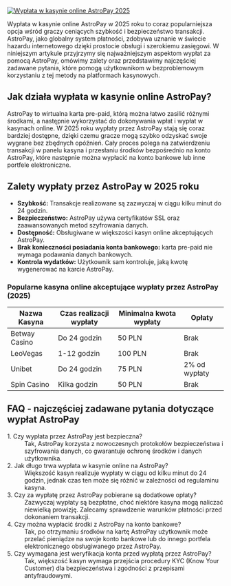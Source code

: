 [![Wypłata w kasynie online AstroPay 2025](https://123-caf.pages.dev/gitsignup.png)](https://vrmoo.ru/Bt82HjjY)

<p>Wypłata w kasynie online AstroPay w 2025 roku to coraz popularniejsza opcja wśród graczy ceniących szybkość i bezpieczeństwo transakcji. AstroPay, jako globalny system płatności, zdobywa uznanie w świecie hazardu internetowego dzięki prostocie obsługi i szerokiemu zasięgowi. W niniejszym artykule przyjrzymy się najważniejszym aspektom wypłat za pomocą AstroPay, omówimy zalety oraz przedstawimy najczęściej zadawane pytania, które pomogą użytkownikom w bezproblemowym korzystaniu z tej metody na platformach kasynowych.</p>  <h2>Jak działa wypłata w kasynie online AstroPay?</h2> <p>AstroPay to wirtualna karta pre-paid, którą można łatwo zasilić różnymi środkami, a następnie wykorzystać do dokonywania wpłat i wypłat w kasynach online. W 2025 roku wypłaty przez AstroPay stają się coraz bardziej dostępne, dzięki czemu gracze mogą szybko odzyskać swoje wygrane bez zbędnych opóźnień. Cały proces polega na zatwierdzeniu transakcji w panelu kasyna i przesłaniu środków bezpośrednio na konto AstroPay, które następnie można wypłacić na konto bankowe lub inne portfele elektroniczne.</p>  <h2>Zalety wypłaty przez AstroPay w 2025 roku</h2> <ul>   <li><strong>Szybkość:</strong> Transakcje realizowane są zazwyczaj w ciągu kilku minut do 24 godzin.</li>   <li><strong>Bezpieczeństwo:</strong> AstroPay używa certyfikatów SSL oraz zaawansowanych metod szyfrowania danych.</li>   <li><strong>Dostępność:</strong> Obsługiwane w większości kasyn online akceptujących AstroPay.</li>   <li><strong>Brak konieczności posiadania konta bankowego:</strong> karta pre-paid nie wymaga podawania danych bankowych.</li>   <li><strong>Kontrola wydatków:</strong> Użytkownik sam kontroluje, jaką kwotę wygenerować na karcie AstroPay.</li> </ul>  <h3>Popularne kasyna online akceptujące wypłaty przez AstroPay (2025)</h3> <table>   <thead>     <tr>       <th>Nazwa Kasyna</th>       <th>Czas realizacji wypłaty</th>       <th>Minimalna kwota wypłaty</th>       <th>Opłaty</th>     </tr>   </thead>   <tbody>     <tr>       <td>Betway Casino</td>       <td>Do 24 godzin</td>       <td>50 PLN</td>       <td>Brak</td>     </tr>     <tr>       <td>LeoVegas</td>       <td>1-12 godzin</td>       <td>100 PLN</td>       <td>Brak</td>     </tr>     <tr>       <td>Unibet</td>       <td>Do 24 godzin</td>       <td>75 PLN</td>       <td>2% od wypłaty</td>     </tr>     <tr>       <td>Spin Casino</td>       <td>Kilka godzin</td>       <td>50 PLN</td>       <td>Brak</td>     </tr>   </tbody> </table>  <h2>FAQ - najczęściej zadawane pytania dotyczące wypłat AstroPay</h2> <dl>   <dt>1. Czy wypłata przez AstroPay jest bezpieczna?</dt>   <dd>Tak, AstroPay korzysta z nowoczesnych protokołów bezpieczeństwa i szyfrowania danych, co gwarantuje ochronę środków i danych użytkownika.</dd>    <dt>2. Jak długo trwa wypłata w kasynie online na AstroPay?</dt>   <dd>Większość kasyn realizuje wypłaty w ciągu od kilku minut do 24 godzin, jednak czas ten może się różnić w zależności od regulaminu kasyna.</dd>    <dt>3. Czy za wypłatę przez AstroPay pobierane są dodatkowe opłaty?</dt>   <dd>Zazwyczaj wypłaty są bezpłatne, choć niektóre kasyna mogą naliczać niewielką prowizję. Zalecamy sprawdzenie warunków płatności przed dokonaniem transakcji.</dd>    <dt>4. Czy można wypłacić środki z AstroPay na konto bankowe?</dt>   <dd>Tak, po otrzymaniu środków na kartę AstroPay użytkownik może przelać pieniądze na swoje konto bankowe lub do innego portfela elektronicznego obsługiwanego przez AstroPay.</dd>    <dt>5. Czy wymagana jest weryfikacja konta przed wypłatą przez AstroPay?</dt>   <dd>Tak, większość kasyn wymaga przejścia procedury KYC (Know Your Customer) dla bezpieczeństwa i zgodności z przepisami antyfraudowymi.</dd> </dl>